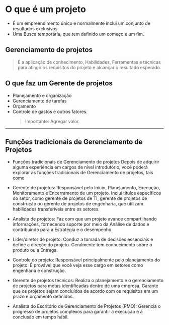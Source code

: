 # O que é um projeto

- É um empreendimento único e normalmente inclui um conjunto de resultados exclusivos.
- Uma Busca temporária, que tem definido um começo e um fim.

## Gerenciamento de projetos

> É a aplicação de conhecimento, Habilidades, Ferramentas e técnicas para atingir os requisitos do projeto e alcançar o resultado esperado.

## O que faz um Gerente de projetos

- Planejamento e organização
- Gerenciamento de tarefas
- Orçamento
- Controle de gastos e outros fatores.
  > Importante: Agregar valor.

---

## Funções tradicionais de Gerenciamento de Projetos

- Funções tradicionais de Gerenciamento de projetos
  Depois de adquirir alguma experiência em cargos de nível introdutório, você poderá explorar as funções tradicionais de Gerenciamento de projetos, tais como

- Gerente de projetos: Responsável pelo Início, Planejamento, Execução, Monitoramento e Encerramento de um projeto. Inclui títulos específicos do setor, como gerente de projetos de TI, gerente de projetos de construção ou gerente de projetos de engenharia, que utilizam habilidades transferíveis entre os setores.

- Analista de projetos: Faz com que um projeto avance compartilhando informações, fornecendo suporte por meio da Análise de dados e contribuindo para a Estratégia e o desempenho.

- Líder/diretor de projeto: Conduz a tomada de decisões essenciais e define a direção do projeto. Geralmente tem conhecimento sobre o produto ou a Entrega.

- Controle do projeto: Responsável principalmente pelo planejamento do projeto. É provável que você veja esse cargo em setores como engenharia e construção.

- Gerente de projetos técnicos: Realiza o planejamento e o gerenciamento de projetos para metas identificadas dentro de uma empresa. Garante que os projetos sejam concluídos de acordo com os requisitos em um prazo e orçamento definidos.

- Analista do Escritório de Gerenciamento de Projetos (PMO): Gerencia o progresso de projetos complexos para garantir a execução e a conclusão em tempo hábil.
